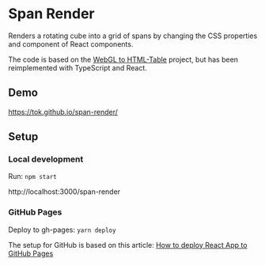 # Span Render
Renders a rotating cube into a grid of spans by changing the CSS properties and component of React components.

The code is based on the [WebGL to HTML-Table](https://github.com/Tok/webgl-to-html-table) project, but has been reimplemented with TypeScript and React.

## Demo
https://tok.github.io/span-render/

## Setup
### Local development
Run: `npm start`

http://localhost:3000/span-render

### GitHub Pages
Deploy to gh-pages: `yarn deploy`

The setup for GitHub is based on this article: [How to deploy React App to GitHub Pages](https://dev.to/yuribenjamin/how-to-deploy-react-app-in-github-pages-2a1f)
